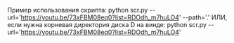 Пример использования скрипта:
python scr.py --url='https://youtu.be/73xFBM08eq0?list=RDOdh_m7huLO4' --path='.'
ИЛИ, если нужна корневая директория диска D на винде:
python scr.py --url='https://youtu.be/73xFBM08eq0?list=RDOdh_m7huLO4'

